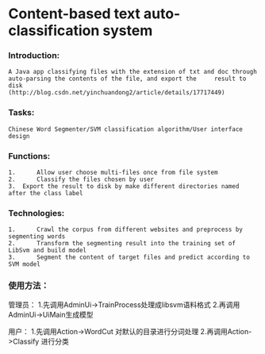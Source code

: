 Content-based text auto-classification system
=====================

### Introduction: 
    A Java app classifying files with the extension of txt and doc through auto-parsing the contents of the file, and export the     result to disk
    (http://blog.csdn.net/yinchuandong2/article/details/17717449)
### Tasks: 
    Chinese Word Segmenter/SVM classification algorithm/User interface design
### Functions:
    1.  	Allow user choose multi-files once from file system 
    2.  	Classify the files chosen by user
    3. 	Export the result to disk by make different directories named after the class label
### Technologies:
    1.  	Crawl the corpus from different websites and preprocess by segmenting words
    2.  	Transform the segmenting result into the training set of LibSvm and build model
    3.  	Segment the content of target files and predict according to SVM model

### 使用方法：

管理员：
1.先调用AdminUi->TrainProcess处理成libsvm语料格式
2.再调用AdminUi->UiMain生成模型

用户：
1.先调用Action->WordCut 对默认的目录进行分词处理
2.再调用Action->Classify 进行分类
